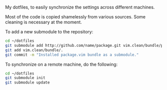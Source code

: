 My dotfiles, to easily synchronize the settings across different machines.

Most of the code is copied shamelessly from various sources. Some cleaning is
necessary at the moment.

To add a new submodule to the repository:
```bash
cd ~/dotfiles
git submodule add http://github.com/name/package.git vim.clean/bundle/package
git add vim.clean/bundle/.
git commit -m "Installed package.vim bundle as a submodule."
```

To synchronize on a remote machine, do the following:
```bash
cd ~/dotfiles
git submodule init
git submodule update
```
